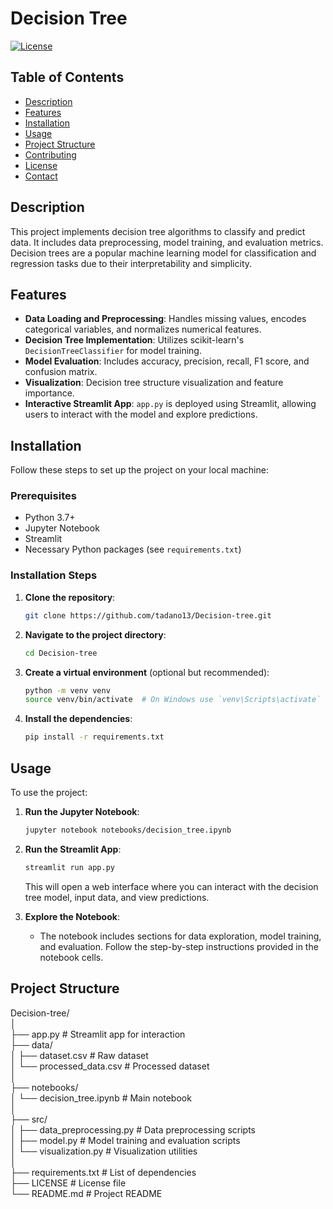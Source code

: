 # Decision Tree

[![License](https://img.shields.io/badge/license-MIT-blue.svg)](LICENSE)

## Table of Contents

- [Description](#description)
- [Features](#features)
- [Installation](#installation)
- [Usage](#usage)
- [Project Structure](#project-structure)
- [Contributing](#contributing)
- [License](#license)
- [Contact](#contact)

## Description

This project implements decision tree algorithms to classify and predict data. It includes data preprocessing, model training, and evaluation metrics. Decision trees are a popular machine learning model for classification and regression tasks due to their interpretability and simplicity.

## Features

- **Data Loading and Preprocessing**: Handles missing values, encodes categorical variables, and normalizes numerical features.
- **Decision Tree Implementation**: Utilizes scikit-learn's `DecisionTreeClassifier` for model training.
- **Model Evaluation**: Includes accuracy, precision, recall, F1 score, and confusion matrix.
- **Visualization**: Decision tree structure visualization and feature importance.
- **Interactive Streamlit App**: `app.py` is deployed using Streamlit, allowing users to interact with the model and explore predictions.

## Installation

Follow these steps to set up the project on your local machine:

### Prerequisites

- Python 3.7+
- Jupyter Notebook
- Streamlit
- Necessary Python packages (see `requirements.txt`)

### Installation Steps

1. **Clone the repository**:
    ```bash
    git clone https://github.com/tadano13/Decision-tree.git
    ```

2. **Navigate to the project directory**:
    ```bash
    cd Decision-tree
    ```

3. **Create a virtual environment** (optional but recommended):
    ```bash
    python -m venv venv
    source venv/bin/activate  # On Windows use `venv\Scripts\activate`
    ```

4. **Install the dependencies**:
    ```bash
    pip install -r requirements.txt
    ```

## Usage

To use the project:

1. **Run the Jupyter Notebook**:
    ```bash
    jupyter notebook notebooks/decision_tree.ipynb
    ```

2. **Run the Streamlit App**:
    ```bash
    streamlit run app.py
    ```
   This will open a web interface where you can interact with the decision tree model, input data, and view predictions.

3. **Explore the Notebook**:
   - The notebook includes sections for data exploration, model training, and evaluation. Follow the step-by-step instructions provided in the notebook cells.

## Project Structure

Decision-tree/<br>
│<br>
├── app.py # Streamlit app for interaction<br>
├── data/<br>
│ ├── dataset.csv # Raw dataset<br>
│ └── processed_data.csv # Processed dataset<br>
│<br>
├── notebooks/<br>
│ └── decision_tree.ipynb # Main notebook<br>
│<br>
├── src/<br>
│ ├── data_preprocessing.py # Data preprocessing scripts<br>
│ ├── model.py # Model training and evaluation scripts<br>
│ └── visualization.py # Visualization utilities<br>
│<br>
├── requirements.txt # List of dependencies<br>
├── LICENSE # License file<br>
└── README.md # Project README<br>
